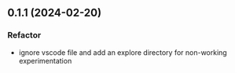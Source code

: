 ## 0.1.1 (2024-02-20)

### Refactor

- ignore vscode file and add an explore directory for non-working experimentation
